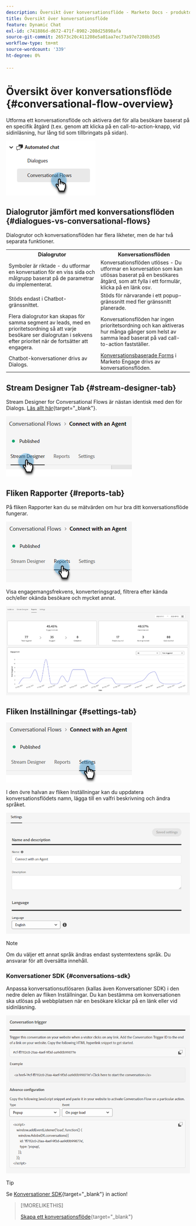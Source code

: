 ```yaml
---
description: Översikt över konversationsflöde - Marketo Docs - produktdokumentation
title: Översikt över konversationsflöde
feature: Dynamic Chat
exl-id: c741886d-d672-471f-8902-208d25898afa
source-git-commit: 26573c20c411208e5a01aa7ec73a97e7208b35d5
workflow-type: tm+mt
source-wordcount: '339'
ht-degree: 0%

---
```


# Översikt över konversationsflöde {#conversational-flow-overview}

Utforma ett konversationsflöde och aktivera det för alla besökare baserat på en specifik åtgärd (t.ex. genom att klicka på en call-to-action-knapp, vid sidinläsning, hur lång tid som tillbringats på sidan).

![](assets/conversational-flow-overview-1.png)

## Dialogrutor jämfört med konversationsflöden {#dialogues-vs-conversational-flows}

Dialogrutor och konversationsflöden har flera likheter, men de har två separata funktioner.

<table>
 <tbody>
  <tr>
   <th style="width:50%">Dialogrutor</th>
   <th style="width:50%">Konversationsflöden</th>
  </tr>
  <tr>
   <td>Symboler är riktade - du utformar en konversation för en viss sida och målgrupp baserat på de parametrar du implementerat.</td>
   <td>Konversationsflöden utlöses - Du utformar en konversation som kan utlösas baserat på en besökares åtgärd, som att fylla i ett formulär, klicka på en länk osv.</td>
  </tr>
   <tr>
   <td>Stöds endast i Chatbot-gränssnittet.</td>
   <td>Stöds för närvarande i ett popup-gränssnitt med fler gränssnitt planerade.</td>
  </tr>
  </tr>
   <tr>
   <td>Flera dialogrutor kan skapas för samma segment av leads, med en prioritetsordning så att varje besökare ser dialogrutan i sekvens efter prioritet när de fortsätter att engagera.</td>
   <td>Konversationsflöden har ingen prioritetsordning och kan aktiveras hur många gånger som helst av samma lead baserat på vad call-to-action fastställer.</td>
  </tr>
  <tr>
   <td>Chatbot-konversationer drivs av Dialogs.</td>
   <td><a href="/help/marketo/product-docs/demand-generation/dynamic-chat/automated-chat/conversational-flow-settings-for-marketo-engage-forms.md" target="_blank">Konversationsbaserade Forms</a> i Marketo Engage drivs av konversationsflöden.</td>
  </tr>
 </tbody>
</table>

## Stream Designer Tab {#stream-designer-tab}

Stream Designer for Conversational Flows är nästan identisk med den för Dialogs. [Läs allt här](/help/marketo/product-docs/demand-generation/dynamic-chat/automated-chat/stream-designer.md){target="_blank"}.

![](assets/conversational-flow-overview-2.png)

## Fliken Rapporter {#reports-tab}

På fliken Rapporter kan du se mätvärden om hur bra ditt konversationsflöde fungerar.

![](assets/conversational-flow-overview-3.png)

Visa engagemangsfrekvens, konverteringsgrad, filtrera efter kända och/eller okända besökare och mycket annat.

![](assets/conversational-flow-overview-4.png)

## Fliken Inställningar {#settings-tab}

![](assets/conversational-flow-overview-5.png)

I den övre halvan av fliken Inställningar kan du uppdatera konversationsflödets namn, lägga till en valfri beskrivning och ändra språket.

![](assets/conversational-flow-overview-6.png)

>[!NOTE]
>
>Om du väljer ett annat språk ändras endast systemtextens språk. Du ansvarar för att översätta innehåll.

### Konversationer SDK {#conversations-sdk}

Anpassa konversationsutlösaren (kallas även Konversationer SDK) i den nedre delen av fliken Inställningar. Du kan bestämma om konversationen ska utlösas på webbplatsen när en besökare klickar på en länk eller vid sidinläsning.

![](assets/conversational-flow-overview-7.png)

>[!TIP]
>
>Se [Konversationer SDK](https://experienceleague.adobe.com/tools/marketo-dynamic-chatbot/conversations-sdk/){target="_blank"} in action!

>[!MORELIKETHIS]
>
>[Skapa ett konversationsflöde](/help/marketo/product-docs/demand-generation/dynamic-chat/automated-chat/create-a-conversational-flow.md){target="_blank"}
